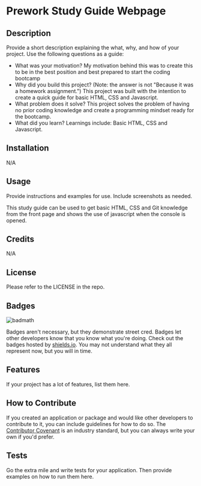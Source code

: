 # Prework Study Guide Webpage

## Description

Provide a short description explaining the what, why, and how of your project. Use the following questions as a guide:

- What was your motivation?
  My motivation behind this was to create this to be in the best position and best prepared to start the coding bootcamp
- Why did you build this project? (Note: the answer is not "Because it was a homework assignment.")
  This project was built with the intention to create a quick guide for basic HTML, CSS and Javascript.
- What problem does it solve?
  This project solves the problem of having no prior coding knowledge and create a programming mindset ready for the bootcamp.
- What did you learn?
  Learnings include: Basic HTML, CSS and Javascript.

## Installation

N/A

## Usage

Provide instructions and examples for use. Include screenshots as needed.

This study guide can be used to get basic HTML, CSS and Git knowledge from the front page and shows the use of javascript when the console is opened.

## Credits

N/A

## License

Please refer to the LICENSE in the repo.

## Badges

![badmath](https://img.shields.io/github/languages/top/nielsenjared/badmath)

Badges aren't necessary, but they demonstrate street cred. Badges let other developers know that you know what you're doing. Check out the badges hosted by [shields.io](https://shields.io/). You may not understand what they all represent now, but you will in time.

## Features

If your project has a lot of features, list them here.

## How to Contribute

If you created an application or package and would like other developers to contribute to it, you can include guidelines for how to do so. The [Contributor Covenant](https://www.contributor-covenant.org/) is an industry standard, but you can always write your own if you'd prefer.

## Tests

Go the extra mile and write tests for your application. Then provide examples on how to run them here.
